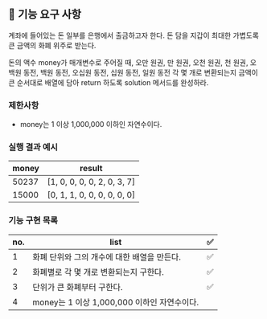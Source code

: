 ## 🚀 기능 요구 사항

계좌에 들어있는 돈 일부를 은행에서 출금하고자 한다. 돈 담을 지갑이 최대한 가볍도록 큰 금액의 화폐 위주로 받는다.

돈의 액수 money가 매개변수로 주어질 때, 오만 원권, 만 원권, 오천 원권, 천 원권, 오백원 동전, 백원 동전, 오십원 동전, 십원 동전, 일원 동전 각 몇 개로 변환되는지 금액이 큰 순서대로 배열에 담아 return 하도록 solution 메서드를 완성하라.

### 제한사항

- money는 1 이상 1,000,000 이하인 자연수이다.

### 실행 결과 예시

| money | result                      |
| ----- | --------------------------- |
| 50237 | [1, 0, 0, 0, 0, 2, 0, 3, 7] |
| 15000 | [0, 1, 1, 0, 0, 0, 0, 0, 0] |

### 기능 구현 목록

| no. | list                                        | ✅  |
| --- | ------------------------------------------- | --- |
| 1   | 화폐 단위와 그의 개수에 대한 배열을 만든다. | ✅  |
| 2   | 화폐별로 각 몇 개로 변환되는지 구한다.      | ✅  |
| 3   | 단위가 큰 화폐부터 구한다.                  | ✅  |
| 4   | money는 1 이상 1,000,000 이하인 자연수이다. |     |
